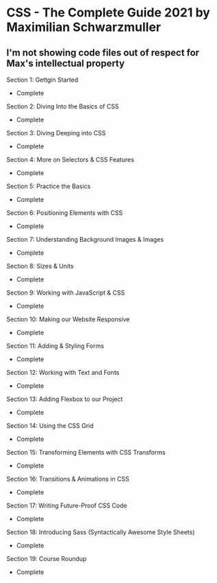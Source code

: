 # CSS - The Complete Guide 2021 by Maximilian Schwarzmuller

## I'm not showing code files out of respect for Max's intellectual property

Section 1: Gettgin Started

- Complete

Section 2: Diving Into the Basics of CSS

- Complete

Section 3: Diving Deeping into CSS

- Complete

Section 4: More on Selectors & CSS Features

- Complete

Section 5: Practice the Basics

- Complete

Section 6: Positioning Elements with CSS

- Complete

Section 7: Understanding Background Images & Images

- Complete

Section 8: Sizes & Units

- Complete

Section 9: Working with JavaScript & CSS

- Complete

Section 10: Making our Website Responsive

- Complete

Section 11: Adding & Styling Forms

- Complete

Section 12: Working with Text and Fonts

- Complete

Section 13: Adding Flexbox to our Project

- Complete

Section 14: Using the CSS Grid

- Complete

Section 15: Transforming Elements with CSS Transforms

- Complete

Section 16: Transitions & Animations in CSS

- Complete

Section 17: Writing Future-Proof CSS Code

- Complete

Section 18: Introducing Sass (Syntactically Awesome Style
Sheets)

- Complete

Section 19: Course Roundup

- Complete
